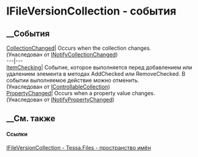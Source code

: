 # IFileVersionCollection - события
##  __События
[CollectionChanged](https://learn.microsoft.com/dotnet/api/system.collections.specialized.inotifycollectionchanged.collectionchanged)|
Occurs when the collection changes.  
(Унаследован от
[INotifyCollectionChanged](https://learn.microsoft.com/dotnet/api/system.collections.specialized.inotifycollectionchanged))  
---|---  
[ItemChecking](E_Tessa_Platform_Collections_IControllableCollection_1_ItemChecking.htm)|
Событие, которое выполняется перед добавлением или удалением элемента в
методах AddChecked или RemoveChecked. В событии выполняемое действие можно
отменить.  
(Унаследован от
[IControllableCollection<TItem>](T_Tessa_Platform_Collections_IControllableCollection_1.htm))  
[PropertyChanged](https://learn.microsoft.com/dotnet/api/system.componentmodel.inotifypropertychanged.propertychanged)|
Occurs when a property value changes.  
(Унаследован от
[INotifyPropertyChanged](https://learn.microsoft.com/dotnet/api/system.componentmodel.inotifypropertychanged))  
##  __См. также
#### Ссылки
[IFileVersionCollection - ](T_Tessa_Files_IFileVersionCollection.htm)
[Tessa.Files - пространство имён](N_Tessa_Files.htm)
